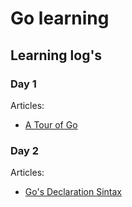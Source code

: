 # Go learning 

## Learning log's

### Day 1
Articles:
- [A Tour of Go](https://tour.golang.org/)

### Day 2

Articles:
- [Go's Declaration Sintax](https://go.dev/blog/declaration-syntax)
